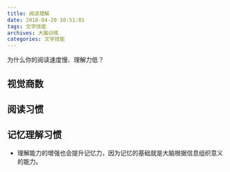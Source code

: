 ```yaml
---
title: 阅读理解
date: 2018-04-20 10:51:01
tags: 文学技能
archives: 大脑训练
categories: 文学技能
---
```

为什么你的阅读速度慢、理解力低？

## 视觉商数

## 阅读习惯

## 记忆理解习惯<br>
+ 理解能力的增强也会提升记忆力，因为记忆的基础就是大脑根据信息组织意义的能力。
